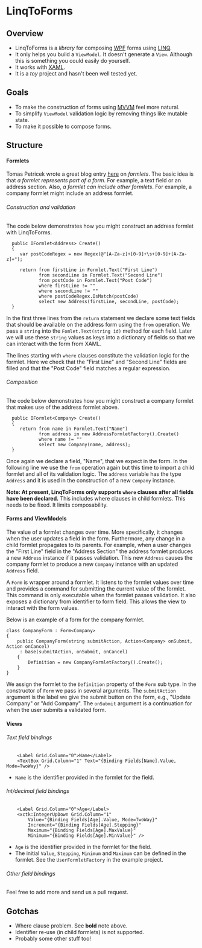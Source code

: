 # LinqToForms

## Overview

* LinqToForms is a *library* for composing [WPF](http://en.wikipedia.org/wiki/Windows_Presentation_Foundation) forms using [LINQ](http://msdn.microsoft.com/en-us/library/bb397926.aspx).
* It only helps you build a `ViewModel`. It doesn't generate a `View`. Although this is something you could easily do yourself.
* It works with [XAML](http://msdn.microsoft.com/en-us/library/ms752059.aspx).
* It is a *toy* project and hasn't been well tested yet.

## Goals
* To make the construction of forms using [MVVM](http://en.wikipedia.org/wiki/Model_View_ViewModel) feel more natural.
* To simplify `ViewModel` validation logic by removing things like mutable state.
* To make it possible to compose forms.

## Structure
#### Formlets
Tomas Petricek wrote a great blog entry [here](http://tomasp.net/blog/formlets-in-linq.aspx) on *formlets*. The basic idea is that *a formlet represents part of a form*. For example, a text field or an address section. Also, *a formlet can include other formlets*. For example, a company formlet might include an address formlet.

###### Construction and validation

The code below demonstrates how you might construct an address formlet with LinqToForms.

      public IFormlet<Address> Create()
      {
         var postCodeRegex = new Regex(@"[A-Za-z]+[0-9]+\s+[0-9]+[A-Za-z]+");

         return from firstLine in Formlet.Text("First Line")
                from secondLine in Formlet.Text("Second Line")
                from postCode in Formlet.Text("Post Code")
                where firstLine != ""
                where secondLine != ""
                where postCodeRegex.IsMatch(postCode)
                select new Address(firstLine, secondLine, postCode);
      }

In the first three lines from the `return` statement we declare some text fields that should be available on the address form using the `from` operation. We pass a `string` into the `Fomlet.Text(string id)` method for each field. Later we will use these `string` values as keys into a dictionary of fields so that we can interact with the form from XAML.

The lines starting with `where` clauses constitute the validation logic for the formlet. Here we check that the "First Line" and "Second Line" fields are filled and that the "Post Code" field matches a regular expression.

###### Composition

The code below demonstrates how you might construct a company formlet that makes use of the address formlet above.

      public IFormlet<Company> Create()
      {
         return from name in Formlet.Text("Name")
                from address in new AddressFormletFactory().Create()
                where name != ""
                select new Company(name, address);
      }
 
Once again we declare a field, "Name", that we expect in the form. In the following line we use the `from` operation again but this time to import a child formlet and all of its validation logic. The `address` variable has the type `Address` and it is used in the construction of a new `Company` instance.

**Note: At present, LinqToForms only supports `where` clauses after all fields have been declared.** This includes where clauses in child formlets. This needs to be fixed. It limits composability.

#### Forms and ViewModels

The value of a formlet changes over time. More specifically, it changes when the user updates a field in the form. Furthermore, any change in a child formlet propagates to its parents. For example, when a user changes the "First Line" field in the "Address Section" the address formlet produces a new `Address` instance if it passes validation. This new `Address` causes the company formlet to produce a new `Company` instance with an updated `Address` field.

A `Form` is wrapper around a formlet. It listens to the formlet values over time and provides a command for submitting the current value of the formlet. This command is only executable when the formlet passes validation. It also exposes a dictionary from identifier to form field. This allows the view to interact with the form values.

Below is an example of a form for the company formlet.

   	class CompanyForm : Form<Company>
   	{
      	public CompanyForm(string submitAction, Action<Company> onSubmit, Action onCancel) 
         : base(submitAction, onSubmit, onCancel)
      	{
         	Definition = new CompanyFormletFactory().Create();
      	}
   	}

We assign the formlet to the `Definition` property of the `Form` sub type. In the constructor of `Form` we pass in several arguments. The `submitAction` argument is the label we give the submit button on the form, e.g., "Update Company" or "Add Company". The `onSubmit` argument is a continuation for when the user submits a validated form.

#### Views

###### Text field bindings

		<Label Grid.Column="0">Name</Label>
		<TextBox Grid.Column="1" Text="{Binding Fields[Name].Value, Mode=TwoWay}" />

* `Name` is the identifier provided in the formlet for the field.

###### Int/decimal field bindings

		<Label Grid.Column="0">Age</Label>
 		<xctk:IntegerUpDown Grid.Column="1"
			Value="{Binding Fields[Age].Value, Mode=TwoWay}" 
			Increment="{Binding Fields[Age].Stepping}" 
			Maximum="{Binding Fields[Age].MaxValue}" 
			Minimum="{Binding Fields[Age].MinValue}" />

* `Age` is the identifier provided in the formlet for the field.
* The initial `Value`, `Stepping`, `Minimum` and `Maximum` can be defined in the formlet. See the `UserFormletFactory` in the example project.

###### Other field bindings

Feel free to add more and send us a pull request.

## Gotchas
* Where clause problem. See **bold** note above.
* Identifier re-use (in child formlets) is not supported.
* Probably some other stuff too!
